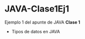 # JAVA-Clase1Ej1

<p>Ejemplo 1 del apunte de JAVA <b>Clase 1</b> </p>
<ul>
  <li> Tipos de datos en JAVA</li>
  </ul>
